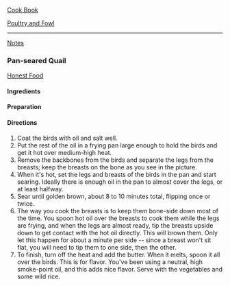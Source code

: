 [Cook Book](https://github.com/vmsmith/CookBook/blob/master/README.md)  

[Poultry and Fowl](https://github.com/vmsmith/CookBook/blob/master/poultry_fowl.md)  

-----  

[Notes](https://github.com/vmsmith/CookBook/blob/master/notes.md)  

### Pan-seared Quail  

[Honest Food](https://honest-food.net/pan-seared-woodcock-recipe/)  

#### Ingredients  


#### Preparation  



#### Directions  

1. Coat the birds with oil and salt well.  
2. Put the rest of the oil in a frying pan large enough to hold the birds and get it hot over medium-high heat.  
3. Remove the backbones from the birds and separate the legs from the breasts; keep the breasts on the bone as you see in the picture.  
4. When it's hot, set the legs and breasts of the birds in the pan and start searing. Ideally there is enough oil in the pan to almost cover the legs, or at least halfway.  
5. Sear until golden brown, about 8 to 10 minutes total, flipping once or twice.  
6. The way you cook the breasts is to keep them bone-side down most of the time. You spoon hot oil over the breasts to cook them while the legs are frying, and when the legs are almost ready, tip the breasts upside down to get contact with the hot oil directly. This will brown them. Only let this happen for about a minute per side -- since a breast won't sit flat, you will need to tip them to one side, then the other.  
7. To finish, turn off the heat and add the butter. When it melts, spoon it all over the birds. This is for flavor. You've been using a neutral, high smoke-point oil, and this adds nice flavor. Serve with the vegetables and some wild rice.




